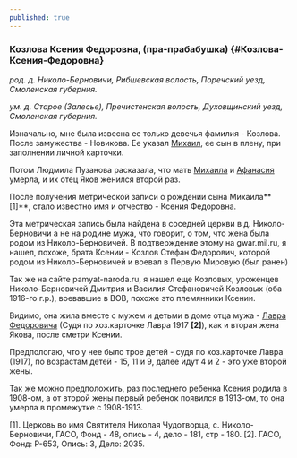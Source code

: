 ```yaml
---
published: true
---
```


### Козлова Ксения Федоровна, (пра-прабабушка) {#Козлова-Ксения-Федоровна}

_род. д. Николо-Берновичи, Рибшевская волость, Поречский уезд, Смоленская губерния._

_ум. д. Старое (Залесье), Пречистенская волость, Духовщинский уезд, Смоленская губерния._

Изначально, мне была извесна ее только девечья фамилия - Козлова. После замужества - Новикова.
Ее указал [Михаил](#Новиков-Михаил-Яковлевич), ее сын в плену, при заполнении личной карточки.

Потом Людмила Пузанова расказала, что мать [Михаила](#Новиков-Михаил-Яковлевич) и [Афанасия](#Новиков-Афанасий-Яковлевич) умерла, и их отец Яков женился второй раз.

После получения метрической записи о рождении сына Михаила**[1]**, стало известно имя и отчество - Ксения Федоровна.

Эта метрическая запись была найдена в соседней церкви в д. Николо-Берновичи а не на родине мужа, что говорит, о том, что жена была родом из Николо-Берновичей.
В подтверждение этому на gwar.mil.ru, я нашел, похоже, брата Ксении - Козлов Стефан Федорович, которой родом из Николо-Берновичей и воевал в Первую Мировую (был ранен)

Так же на сайте pamyat-naroda.ru, я нашел еще Козловых, уроженцев Николо-Берновичей Дмитрия и Василия Стефановичей Козловых (оба 1916-го г.р.), воевавшие в ВОВ, похоже это племянники Ксении.

Видимо, она жила вместе с мужем и детьми в доме отца мужа - [Лавра Федоровича](#Новиков-Лавр-Федорович) (Судя по хоз.карточке Лавра 1917 **[2]**), как и вторая жена Якова, после сметри Ксении.

Предпологаю, что у нее было трое детей - судя по хоз.карточке Лавра (1917), по возрастам детей - 15, 11 и 9, далее идут 4 и 2 - это уже второй жены.

Так же можно предположить, раз последнего ребенка Ксения родила в 1908-ом, а от второй жены первый ребенок появился в 1913-ом, то она умерла в промежутке с 1908-1913.

[1]. Церковь во имя Святителя Николая Чудотворца, с. Николо-Берновичи, ГАСО, Фонд - 48, опись - 4, дело - 181, стр - 180.
[2]. ГАСО, Фонд: Р-653, Опись: 3, Дело: 2035. 
